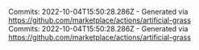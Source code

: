 Commits: 2022-10-04T15:50:28.286Z - Generated via https://github.com/marketplace/actions/artificial-grass
<br>
Commits: 2022-10-04T15:50:28.286Z - Generated via https://github.com/marketplace/actions/artificial-grass
<br>
